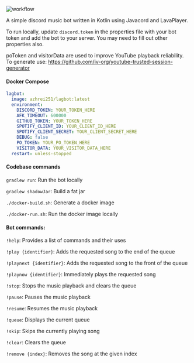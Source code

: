 ![workflow](https://github.com/azhrei251/lagbot/actions/workflows/docker-image.yml/badge.svg)

A simple discord music bot written in Kotlin using Javacord and LavaPlayer.

To run locally, update ```discord.token``` in the properties file with your bot token and add the bot to your server. You may need to fill out other properties also.

poToken and visitorData are used to improve YouTube playback reliability. To generate use: https://github.com/iv-org/youtube-trusted-session-generator

<h4>Docker Compose</h4>

```yaml
lagbot:
  image: azhrei251/lagbot:latest
  environment:
    DISCORD_TOKEN: YOUR_TOKEN_HERE
    AFK_TIMEOUT: 600000
    GITHUB_TOKEN: YOUR_TOKEN_HERE
    SPOTIFY_CLIENT_ID: YOUR_CLIENT_ID_HERE
    SPOTIFY_CLIENT_SECRET: YOUR_CLIENT_SECRET_HERE
    DEBUG: false
    PO_TOKEN: YOUR_PO_TOKEN_HERE
    VISITOR_DATA: YOUR_VISITOR_DATA_HERE
  restart: unless-stopped
  ```  
<h4>Codebase commands</h4>

```gradlew run```: Run the bot locally

```gradlew shadowJar```: Build a fat jar

```./docker-build.sh```: Generate a docker image

```./docker-run.sh```: Run the docker image locally

<h4>Bot commands:</h4>

```!help```: Provides a list of commands and their uses

```!play {identifier}```: Adds the requested song to the end of the queue

```!playnext {identifier}```: Adds the requested song to the front of the queue

```!playnow {identifier}```: Immediately plays the requested song

```!stop```: Stops the music playback and clears the queue

```!pause```: Pauses the music playback

```!resume```: Resumes the music playback

```!queue```: Displays the current queue

```!skip```: Skips the currently playing song

```!clear```: Clears the queue

```!remove {index}```: Removes the song at the given index
